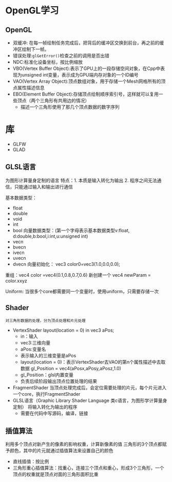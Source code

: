 # OpenGL学习
## OpenGL
- 双缓冲: 在每一帧绘制任务完成后，把背后的缓冲区交换到前台，再之前的缓冲区绘制下一帧。
- 错误处理:`glGetError()`检查之前的调用是否出错
- NDC:标准化设备坐标，按比例缩放
- VBO(Vertex Buffer Object):表示了GPU上的一段存储空间对象，在Cpp中表现为unsigned int变量，表示成为GPU端内存对象的一个ID编号
- VAO(Vertex Array Object):顶点数组对象，用于存储一个Mesh网格所有的顶点属性描述信息
- EBO(Element Buffer Object):存储顶点绘制顺序索引号，这样就可以复用一些顶点（两个三角形有共用边的情况）
  - 描述一个三角形使用了那几个顶点数据的数字序列
# 库
- GLFW
- GLAD
## GLSL语言
为图形计算量身定制的语言
特点：1. 本质是输入转化为输出 2. 程序之间无法通信，只能通过输入和输出进行通信

基本数据类型：
- float
- double
- void
- int
- bool
向量数据类型：(第一个字母表示基本数据类型v:float, d:double,b:bool,i:int,u:unsigned int)
- vecn
- bvecn
- ivecn
- uvecn
- dvecn
向量初始化： vec3 color0=vec3(1.0,0.0,0.0);

重组：vec4 color =vec4(0.1,0.8,0.7,0.6)  新创建一个 vec4 newParam = color.xxyz

Uniform: 当很多个core都需要同一个变量时，使用uniform，只需要存储一次


## Shader
`对三角形数据的处理，分为顶点处理和片元处理`
- VertexShader
  layout(location = 0) in vec3 aPos; 
    - in：输入 
    - vec3:三维向量 
    - aPos:变量名  
    - 表示输入的三维变量是aPos 
    - layout(location = 0)：表示VertexShader去VAO的第n个属性描述中去取数据
  gl_Position = vec4(aPosx,aPosy,aPosz,1.0)
    - gl_Position：glsl内置变量
    - 负责后续阶段输出顶点位置处理的结果
- FragmentShader
    当顶点处理完成后，会定位需要处理的片元，每个片元进入一个core，执行FragmentShader
- GLSL语言（Graphic Library Shader Language 类c语言，为图形学计算量身定制） 将输入转化为输出的程序
  - 需要在代码中写源码，编译，链接

## 插值算法
利用多个顶点对新产生的像素的影响权重，计算新像素的值
三角形的3个顶点都赋予颜色，其中的片元就通过插值算法来设置自己的颜色
- 直线插值：按比例
- 三角形重心插值算法：找重心，连接三个顶点和重心，形成3个三角形，一个顶点的权重就是顶点对面的三角形面积比重